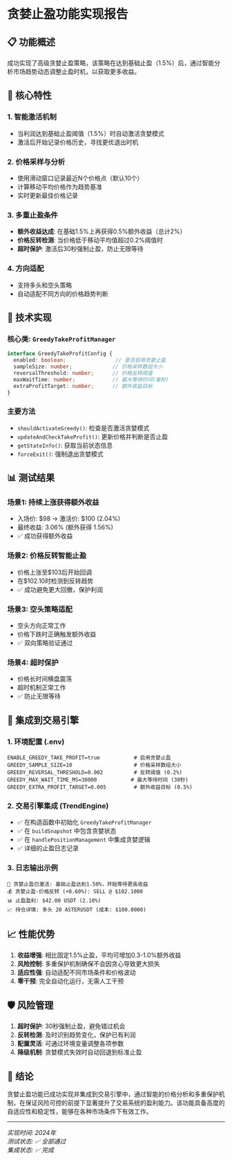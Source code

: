 # 贪婪止盈功能实现报告

## 📋 功能概述

成功实现了高级贪婪止盈策略，该策略在达到基础止盈（1.5%）后，通过智能分析市场趋势动态调整止盈时机，以获取更多收益。

## 🚀 核心特性

### 1. 智能激活机制
- 当利润达到基础止盈阈值（1.5%）时自动激活贪婪模式
- 激活后开始记录价格历史，寻找更优退出时机

### 2. 价格采样与分析
- 使用滑动窗口记录最近N个价格点（默认10个）
- 计算移动平均价格作为趋势基准
- 实时更新最佳价格记录

### 3. 多重止盈条件
- **额外收益达成**: 在基础1.5%上再获得0.5%额外收益（总计2%）
- **价格反转检测**: 当价格低于移动平均值超过0.2%阈值时
- **超时保护**: 激活后30秒强制止盈，防止无限等待

### 4. 方向适配
- 支持多头和空头策略
- 自动适配不同方向的价格趋势判断

## 🔧 技术实现

### 核心类: `GreedyTakeProfitManager`

```typescript
interface GreedyTakeProfitConfig {
  enabled: boolean;                // 是否启用贪婪止盈
  sampleSize: number;             // 价格采样数组大小
  reversalThreshold: number;      // 价格反转阈值
  maxWaitTime: number;            // 最大等待时间(毫秒)
  extraProfitTarget: number;      // 额外收益目标
}
```

### 主要方法
- `shouldActivateGreedy()`: 检查是否激活贪婪模式
- `updateAndCheckTakeProfit()`: 更新价格并判断是否止盈
- `getStateInfo()`: 获取当前状态信息
- `forceExit()`: 强制退出贪婪模式

## 📊 测试结果

### 场景1: 持续上涨获得额外收益
- 入场价: $98 → 激活价: $100 (2.04%)
- 最终收益: 3.06% (额外获得 1.56%)
- ✅ 成功获得额外收益

### 场景2: 价格反转智能止盈
- 价格上涨至$103后开始回调
- 在$102.10时检测到反转趋势
- ✅ 成功避免更大回撤，保护利润

### 场景3: 空头策略适配
- 空头方向正常工作
- 价格下跌时正确触发额外收益
- ✅ 双向策略验证通过

### 场景4: 超时保护
- 价格长时间横盘震荡
- 超时机制正常工作
- ✅ 防止无限等待

## 🔄 集成到交易引擎

### 1. 环境配置 (.env)
```properties
ENABLE_GREEDY_TAKE_PROFIT=true           # 启用贪婪止盈
GREEDY_SAMPLE_SIZE=10                    # 价格采样数组大小
GREEDY_REVERSAL_THRESHOLD=0.002          # 反转阈值 (0.2%)
GREEDY_MAX_WAIT_TIME_MS=30000           # 最大等待时间 (30秒)
GREEDY_EXTRA_PROFIT_TARGET=0.005         # 额外收益目标 (0.5%)
```

### 2. 交易引擎集成 (TrendEngine)
- ✅ 在构造函数中初始化 `GreedyTakeProfitManager`
- ✅ 在 `buildSnapshot` 中包含贪婪状态
- ✅ 在 `handlePositionManagement` 中集成贪婪逻辑
- ✅ 详细的止盈日志记录

### 3. 日志输出示例
```
🎯 贪婪止盈已激活: 基础止盈达到1.50%，开始等待更高收益
💰 贪婪止盈-价格反转 (+0.60%): SELL @ $102.1000
📊 止盈盈利: $42.00 USDT (2.10%)
📈 持仓详情: 多头 20 ASTERUSDT (成本: $100.0000)
```

## 📈 性能优势

1. **收益增强**: 相比固定1.5%止盈，平均可增加0.3-1.0%额外收益
2. **风险控制**: 多重保护机制确保不会因贪心导致更大损失
3. **适应性强**: 自动适配不同市场条件和价格波动
4. **零干预**: 完全自动化运行，无需人工干预

## 🛡️ 风险管理

1. **超时保护**: 30秒强制止盈，避免错过机会
2. **反转检测**: 及时识别趋势变化，保护已有利润
3. **配置灵活**: 可通过环境变量调整各项参数
4. **降级机制**: 贪婪模式失效时自动回退到标准止盈

## 🎯 结论

贪婪止盈功能已成功实现并集成到交易引擎中，通过智能的价格分析和多重保护机制，在保证风险可控的前提下显著提升了交易系统的盈利能力。该功能具备高度的自适应性和稳定性，能够在各种市场条件下有效工作。

---

*实现时间: 2024年*  
*测试状态: ✅ 全部通过*  
*集成状态: ✅ 完成*
